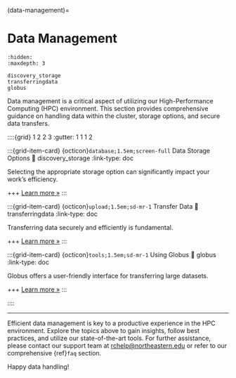 (data-management)=
# Data Management

```{toctree}
:hidden:
:maxdepth: 3

discovery_storage
transferringdata
globus
```

Data management is a critical aspect of utilizing our High-Performance Computing (HPC) environment. This section provides comprehensive guidance on handling data within the cluster, storage options, and secure data transfers.

::::{grid} 1 2 2 3
:gutter: 1 1 1 2

:::{grid-item-card} {octicon}`database;1.5em;screen-full` Data Storage Options
:link: discovery_storage
:link-type: doc

Selecting the appropriate storage option can significantly impact your work’s efficiency.

+++
[Learn more »](discovery_storage.md)
:::

:::{grid-item-card} {octicon}`upload;1.5em;sd-mr-1` Transfer Data
:link: transferringdata
:link-type: doc

Transferring data securely and efficiently is fundamental.

+++
[Learn more »](transferringdata)
:::

:::{grid-item-card} {octicon}`tools;1.5em;sd-mr-1` Using Globus
:link: globus
:link-type: doc

Globus offers a user-friendly interface for transferring large datasets.

+++
[Learn more »](globus)
:::

::::

---

Efficient data management is key to a productive experience in the HPC environment. Explore the topics above to gain insights, follow best practices, and utilize our state-of-the-art tools. For further assistance, please contact our support team at <rchelp@northeastern.edu> or refer to our comprehensive {ref}`faq` section.

Happy data handling!
